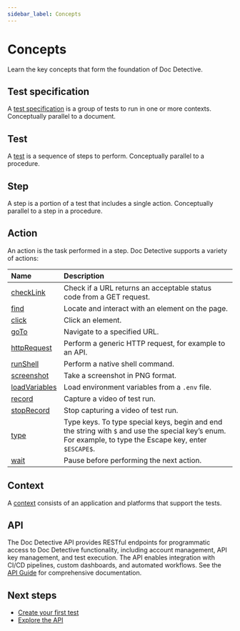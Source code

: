 ```yaml
---
sidebar_label: Concepts
---
```


# Concepts

Learn the key concepts that form the foundation of Doc Detective.

## Test specification

A [test specification](/docs/references/schemas/specification) is a group of tests to run in one or more contexts. Conceptually parallel to a document.

## Test

A [test](/docs/get-started/tests/index.md) is a sequence of steps to perform. Conceptually parallel to a procedure.

## Step

A step is a portion of a test that includes a single action. Conceptually parallel to a step in a procedure.

## Action

An action is the task performed in a step. Doc Detective supports a variety of actions:

| Name                                                        | Description                                                                                                                                               |
| :---------------------------------------------------------- | :-------------------------------------------------------------------------------------------------------------------------------------------------------- |
| [checkLink](/docs/get-started/actions/checkLink.md)         | Check if a URL returns an acceptable status code from a GET request.                                                                                      |
| [find](/docs/get-started/actions/find.md)                   | Locate and interact with an element on the page.                                                                                                          |
| [click](/docs/get-started/actions/click.md)                 | Click an element.                                                                                                                                         |
| [goTo](/docs/get-started/actions/goTo.md)                   | Navigate to a specified URL.                                                                                                                              |
| [httpRequest](/docs/get-started/actions/httpRequest.md)     | Perform a generic HTTP request, for example to an API.                                                                                                    |
| [runShell](/docs/get-started/actions/runShell.md)           | Perform a native shell command.                                                                                                                           |
| [screenshot](/docs/get-started/actions/screenshot.md)       | Take a screenshot in PNG format.                                                                                                                          |
| [loadVariables](/docs/get-started/actions/loadVariables.md) | Load environment variables from a `.env` file.                                                                                                            |
| [record](/docs/get-started/actions/record.md)               | Capture a video of test run.                                                                                                                              |
| [stopRecord](/docs/get-started/actions/stopRecord.md)       | Stop capturing a video of test run.                                                                                                                       |
| [type](/docs/get-started/actions/type.md)                   | Type keys. To type special keys, begin and end the string with `$` and use the special key’s enum. For example, to type the Escape key, enter `$ESCAPE$`. |
| [wait](/docs/get-started/actions/wait.md)                   | Pause before performing the next action.                                                                                                                  |

## Context

A [context](/docs/references/schemas/context.md) consists of an application and platforms that support the tests.

## API

The Doc Detective API provides RESTful endpoints for programmatic access to Doc Detective functionality, including account management, API key management, and test execution. The API enables integration with CI/CD pipelines, custom dashboards, and automated workflows. See the [API Guide](/docs/get-started/api-guide) for comprehensive documentation.

## Next steps

- [Create your first test](/docs/get-started/create-your-first-test.md)
- [Explore the API](/docs/get-started/api-guide)
